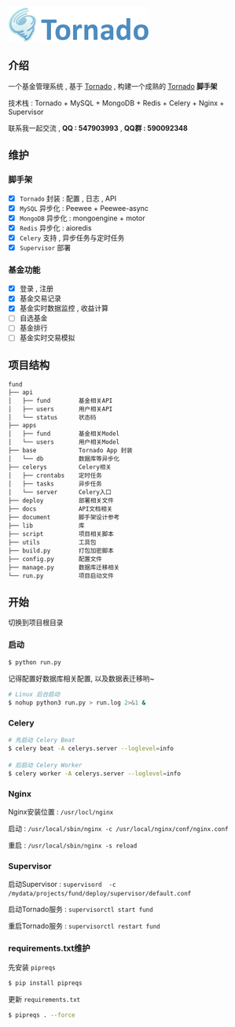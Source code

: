

![tornado](./document/tornado.png)



## 介绍

一个基金管理系统 , 基于 [Tornado](https://github.com/tornadoweb/tornado) , 构建一个成熟的 [Tornado](https://github.com/tornadoweb/tornado) **脚手架**

技术栈 : Tornado + MySQL + MongoDB + Redis + Celery + Nginx + Supervisor

联系我一起交流 , **QQ : 547903993** , **QQ群 : 590092348**

## 维护

### 脚手架

- [x] `Tornado` 封装 : 配置 , 日志 , API
- [x] `MySQL` 异步化 : Peewee + Peewee-async  
- [x] `MongoDB` 异步化 : mongoengine + motor
- [x] `Redis` 异步化 : aioredis
- [x] `Celery` 支持 , 异步任务与定时任务
- [x] `Supervisor` 部署

### 基金功能

- [x] 登录 , 注册
- [x] 基金交易记录
- [x] 基金实时数据监控 , 收益计算
- [ ] 自选基金
- [ ] 基金排行
- [ ] 基金实时交易模拟

## 项目结构

```
fund
├── api
│   ├── fund        基金相关API
│   ├── users       用户相关API
│   └── status      状态码
├── apps
│   ├── fund        基金相关Model
│   └── users       用户相关Model
├── base            Tornado App 封装
│   └── db          数据库等异步化
├── celerys         Celery相关
│   ├── crontabs    定时任务
│   ├── tasks       异步任务
│   └── server      Celery入口
├── deploy          部署相关文件
├── docs            API文档相关
├── document        脚手架设计参考
├── lib             库 
├── script          项目相关脚本
├── utils           工具包
├── build.py        打包加密脚本
├── config.py       配置文件
├── manage.py       数据库迁移相关
└── run.py          项目启动文件
```

## 开始

切换到项目根目录

### 启动

```bash
$ python run.py
```

记得配置好数据库相关配置, 以及数据表迁移哟~

```bash
# Linux 后台启动
$ nohup python3 run.py > run.log 2>&1 &
```

### Celery

```bash
# 先启动 Celery Beat
$ celery beat -A celerys.server --loglevel=info

# 后启动 Celery Worker
$ celery worker -A celerys.server --loglevel=info
```

### Nginx

Nginx安装位置 : `/usr/locl/nginx`

启动 :  `/usr/local/sbin/nginx -c /usr/local/nginx/conf/nginx.conf`

重启 : `/usr/local/sbin/nginx -s reload`

### Supervisor

启动Supervisor : `supervisord  -c /mydata/projects/fund/deploy/supervisor/default.conf`

启动Tornado服务 : `supervisorctl start fund`

重启Tornado服务 : `supervisorctl restart fund`


### requirements.txt维护

先安装 `pipreqs`

```bash
$ pip install pipreqs
```
更新 `requirements.txt`

```bash
$ pipreqs . --force
```



